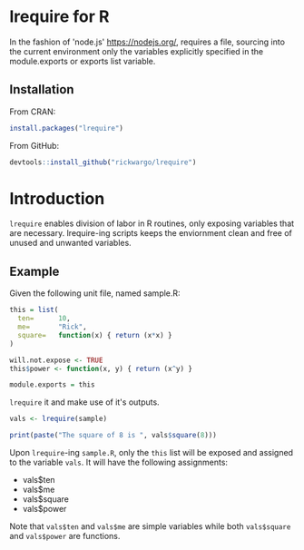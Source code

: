 # lrequire for R

In the fashion of 'node.js' <https://nodejs.org/>, requires a file,
sourcing into the current environment only the variables explicitly specified
in the module.exports or exports list variable.

## Installation

From CRAN:
```r
install.packages("lrequire")
```

From GitHub:
```r
devtools::install_github("rickwargo/lrequire")
```

# Introduction

`lrequire` enables division of labor in R routines, only exposing variables that are necessary.
lrequire-ing scripts keeps the enviornment clean and free of unused and unwanted variables.

## Example
Given the following unit file, named sample.R:
```r
this = list(
  ten=      10,
  me=       "Rick",
  square=   function(x) { return (x*x) }
)

will.not.expose <- TRUE
this$power <- function(x, y) { return (x^y) }

module.exports = this
```
`lrequire` it and make use of it's outputs.
```r
vals <- lrequire(sample)

print(paste("The square of 8 is ", vals$square(8)))
```

Upon `lrequire`-ing `sample.R`, only the `this` list will be exposed and assigned to the variable 
`vals`. It will have the following assignments:

 - vals$ten
 - vals$me
 - vals$square
 - vals$power
 
Note that `vals$ten` and `vals$me` are simple variables while both `vals$square` and `vals$power`
are functions.
